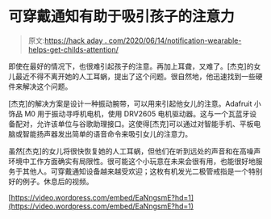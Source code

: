 # 可穿戴通知有助于吸引孩子的注意力

> 原文:[https://hack aday . com/2020/06/14/notification-wearable-helps-get-childs-attention/](https://hackaday.com/2020/06/14/notification-wearable-helps-get-childs-attention/)

即使在最好的情况下，也很难引起孩子的注意。再加上耳聋，又难了。[杰克]的女儿最近不得不离开她的人工耳蜗，提出了这个问题。很自然地，他迅速找到一些硬件来解决这个问题。

[杰克]的解决方案是设计一种振动腕带，可以用来引起他女儿的注意。Adafruit 小饰品 M0 用于振动寻呼机电机，使用 DRV2605 电机驱动器。这与一个瓦蓝牙设备配对，允许该单位与谷歌助理接口。这使得[杰克]可以通过对智能手机、平板电脑或智能扬声器发出简单的语音命令来吸引女儿的注意力。

虽然[杰克]的女儿将很快恢复她的人工耳蜗，但他们在听到远处的声音和在高噪声环境中工作方面确实有局限性。很可能这个小玩意在未来会很有用，也能很好地服务于其他人。可穿戴通知设备越来越受欢迎；这枚有机发光二极管戒指是一个特别好的例子。休息后的视频。

[https://video.wordpress.com/embed/EaNngsmE?hd=1](https://video.wordpress.com/embed/EaNngsmE?hd=1)